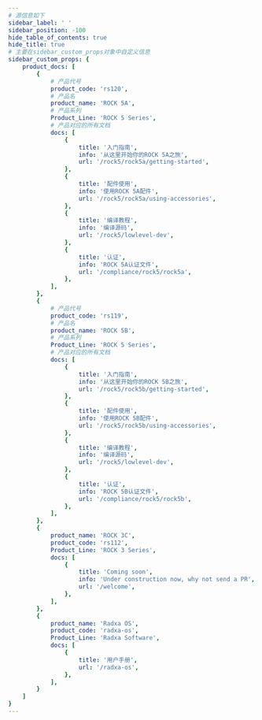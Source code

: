 ```yaml
---
# 源信息如下
sidebar_label: ' '
sidebar_position: -100
hide_table_of_contents: true
hide_title: true
# 主要在sidebar_custom_props对象中自定义信息
sidebar_custom_props: {
	product_docs: [
		{
			# 产品代号
			product_code: 'rs120',
			# 产品名
			product_name: 'ROCK 5A',
			# 产品系列
			Product_Line: 'ROCK 5 Series',
			# 产品对应的所有文档
			docs: [
				{
					title: '入门指南',
					info: '从这里开始你的ROCK 5A之旅',
					url: '/rock5/rock5a/getting-started',
				},
				{
					title: '配件使用',
					info: '使用ROCK 5A配件',
					url: '/rock5/rock5a/using-accessories',
				},
				{
					title: '编译教程',
					info: '编译源码',
					url: '/rock5/lowlevel-dev',
				},
				{
					title: '认证',
					info: 'ROCK 5A认证文件',
					url: '/compliance/rock5/rock5a',
				},
			],
		},
		{
			# 产品代号
			product_code: 'rs119',
			# 产品名
			product_name: 'ROCK 5B',
			# 产品系列
			Product_Line: 'ROCK 5 Series',
			# 产品对应的所有文档
			docs: [
				{
					title: '入门指南',
					info: '从这里开始你的ROCK 5B之旅',
					url: '/rock5/rock5b/getting-started',
				},
				{
					title: '配件使用',
					info: '使用ROCK 5B配件',
					url: '/rock5/rock5b/using-accessories',
				},
				{
					title: '编译教程',
					info: '编译源码',
					url: '/rock5/lowlevel-dev',
				},
				{
					title: '认证',
					info: 'ROCK 5B认证文件',
					url: '/compliance/rock5/rock5b',
				},
			],
		},
		{
			product_name: 'ROCK 3C',
			product_code: 'rs112',
			Product_Line: 'ROCK 3 Series',
			docs: [
				{
					title: 'Coming soon',
					info: 'Under construction now, why not send a PR',
					url: '/welcome',
				},
			],
		},
		{
			product_name: 'Radxa OS',
			product_code: 'radxa-os',
			Product_Line: 'Radxa Software',
			docs: [
				{
					title: '用户手册',
					url: '/radxa-os',
				},
			],
		}
	]
}
---
```

